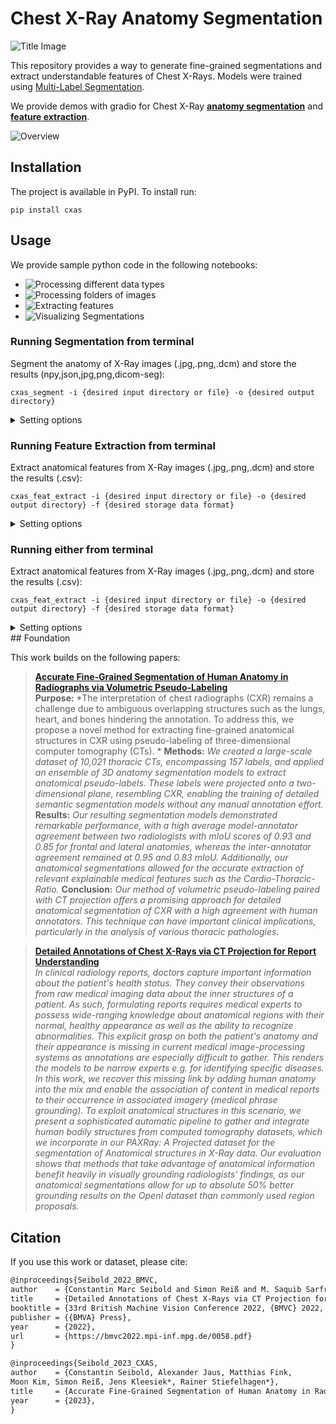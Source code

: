 # Chest X-Ray Anatomy Segmentation
![Title Image](./images/CXAS_logo.png)

This repository provides a way to generate fine-grained segmentations and extract understandable features of Chest X-Rays. 
Models were trained using [Multi-Label Segmentation]().

We provide demos with gradio for Chest X-Ray [**anatomy segmentation**]() and [**feature extraction**]().

![Overview](./images/Label_Overview.png)


## Installation

The project is available in PyPI. To install run:

```
pip install cxas
```

## Usage

We provide sample python code in the following notebooks:

- ![Processing different data types](demos/BasicUsage.ipynb)
- ![Processing folders of images](demos/ProcessDirectories.ipynb)
- ![Extracting features](demos/ExtractFeatures.ipynb)
- ![Visualizing Segmentations](demos/VisualizingResults.ipynb)

### Running Segmentation from terminal

Segment the anatomy of X-Ray images \(.jpg,.png,.dcm\) and store the results \(npy,json,jpg,png,dicom-seg\):

```
cxas_segment -i {desired input directory or file} -o {desired output directory}
```

<details>
<summary>Setting options</summary>
    - "-i"/"--input" : Either path to file or to directory to be processed. [**required**]
    - "-o"/"--output": Output directory for segmentation masks  [**required**]
    - "-ot"/"--output_type": Designates the storage type of segmentations if they are stored. [default = 'png']
                              choices=["json", "npy", "npz", "jpg", "png", "dicom-seg"]
    - "-g"/"--gpus": Select specific GPU/CPU to process the input. [default = "0"]
    - "-m"/"--model": Select Model used for inference. [default="UNet_ResNet50_default"]
                      choices=["UNet_ResNet50_default"]    
</details>

### Running Feature Extraction from terminal

Extract anatomical features from X-Ray images \(.jpg,.png,.dcm\) and store the results \(.csv\):

```
cxas_feat_extract -i {desired input directory or file} -o {desired output directory} -f {desired storage data format}
```

<details>
<summary>Setting options</summary>
    - "-i"/"--input" : Either path to file or to directory to be processed. [**required**]
    - "-o"/"--output": Output directory for segmentation masks  [**required**]
    - "-f", "--feature": Select which features are supposed to be extracted. [**required**]
                         choices = ["SCD", "CTR", "Spine-Center Distance","Cardio-Thoracic Ratio"]
    - "-ot"/"--output_type": Designates the storage type of segmentations if they are stored. [default = 'png']
                              choices=["json", "npy", "npz", "jpg", "png", "dicom-seg"]
    - "-g"/"--gpus": Select specific GPU/CPU to process the input. [default = "0"]
    - "-m"/"--model": Select Model used for inference. [default="UNet_ResNet50_default"]
                      choices=["UNet_ResNet50_default"]     
    - "-s"/"--store_seg": "Wether to also store segmentation masks" [default = False]    
</details>

### Running either from terminal

Extract anatomical features from X-Ray images \(.jpg,.png,.dcm\) and store the results \(.csv\):

```
cxas_feat_extract -i {desired input directory or file} -o {desired output directory} -f {desired storage data format}
```

<details>
<summary>Setting options</summary>
    - "-i"/"--input" : Either path to file or to directory to be processed. [**required**]
    - "-o"/"--output": Output directory for segmentation masks  [**required**]
    - "--mode": Select whether to segment images or extract features. [default="segment"]
                choices=["segment", 'extract']
    - "-f", "--feature": Select which features are supposed to be extracted.
                         choices = ["SCD", "CTR", "Spine-Center Distance","Cardio-Thoracic Ratio"]
    - "-ot"/"--output_type": Designates the storage type of segmentations if they are stored. [default = 'png']
                              choices=["json", "npy", "npz", "jpg", "png", "dicom-seg"]
    - "-g"/"--gpus": Select specific GPU/CPU to process the input. [default = "0"]
    - "-m"/"--model": Select Model used for inference. [default="UNet_ResNet50_default"]
                      choices=["UNet_ResNet50_default"]     
    - "-s"/"--store_seg": "Wether to also store segmentation masks" [default = False]       
</details>
## Foundation

This work builds on the following papers:

> [**Accurate Fine-Grained Segmentation of Human Anatomy in Radiographs via Volumetric Pseudo-Labeling**]()<br>
>**Purpose:** *The interpretation of chest radiographs (CXR) remains a challenge due to ambiguous overlapping structures such as the lungs, heart, and bones hindering the annotation. To address this, we propose a novel method for extracting fine-grained anatomical structures in CXR using pseudo-labeling of three-dimensional computer tomography (CTs). *
>**Methods:** *We created a large-scale dataset of 10,021 thoracic CTs, encompassing 157 labels, and applied an ensemble of 3D anatomy segmentation models to extract anatomical pseudo-labels. These labels were projected onto a two-dimensional plane, resembling CXR, enabling the training of detailed semantic segmentation models without any manual annotation effort.*
>**Results:** *Our resulting segmentation models demonstrated remarkable performance, with a high average model-annotator agreement between two radiologists with mIoU scores of 0.93 and 0.85 for frontal and lateral anatomies, whereas the inter-annotator agreement remained at 0.95 and 0.83 mIoU. Additionally, our anatomical segmentations allowed for the accurate extraction of relevant explainable medical features such as the Cardio-Thoracic-Ratio.*
>**Conclusion:** *Our method of volumetric pseudo-labeling paired with CT projection offers a promising approach for detailed anatomical segmentation of CXR with a high agreement with human annotators. This technique can have important clinical implications, particularly in the analysis of various thoracic pathologies.*

> [**Detailed Annotations of Chest X-Rays via CT Projection for Report Understanding**](https://bmvc2022.mpi-inf.mpg.de/58/)<br>
> *In clinical radiology reports, doctors capture important information about the patient's health status. They convey their observations from raw medical imaging data about the inner structures of a patient. As such, formulating reports requires medical experts to possess wide-ranging knowledge about anatomical regions with their normal, healthy appearance as well as the ability to recognize abnormalities. This explicit grasp on both the patient's anatomy and their appearance is missing in current medical image-processing systems as annotations are especially difficult to gather. This renders the models to be narrow experts e.g. for identifying specific diseases. In this work, we recover this missing link by adding human anatomy into the mix and enable the association of content in medical reports to their occurrence in associated imagery (medical phrase grounding). To exploit anatomical structures in this scenario, we present a sophisticated automatic pipeline to gather and integrate human bodily structures from computed tomography datasets, which we incorporate in our PAXRay: A Projected dataset for the segmentation of Anatomical structures in X-Ray data. Our evaluation shows that methods that take advantage of anatomical information benefit heavily in visually grounding radiologists' findings, as our anatomical segmentations allow for up to absolute 50% better grounding results on the OpenI dataset than commonly used region proposals.*


## Citation
If you use this work or dataset, please cite:
```latex
@inproceedings{Seibold_2022_BMVC,
author    = {Constantin Marc Seibold and Simon Reiß and M. Saquib Sarfraz and Matthias A. Fink and Victoria Mayer and Jan Sellner and Moon Sung Kim and Klaus H. Maier-Hein and Jens Kleesiek and Rainer Stiefelhagen},
title     = {Detailed Annotations of Chest X-Rays via CT Projection for Report Understanding},
booktitle = {33rd British Machine Vision Conference 2022, {BMVC} 2022, London, UK, November 21-24, 2022},
publisher = {{BMVA} Press},
year      = {2022},
url       = {https://bmvc2022.mpi-inf.mpg.de/0058.pdf}
}

@inproceedings{Seibold_2023_CXAS,
author    = {Constantin Seibold, Alexander Jaus, Matthias Fink,
Moon Kim, Simon Reiß, Jens Kleesiek*, Rainer Stiefelhagen*},
title     = {Accurate Fine-Grained Segmentation of Human Anatomy in Radiographs via Volumetric Pseudo-Labeling},
year      = {2023},
}

```